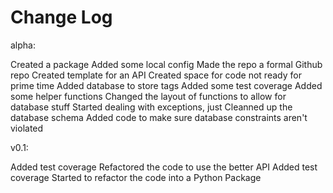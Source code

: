 # Change Log

alpha:

Created a package
Added some local config
Made the repo a formal Github repo
Created template for an API
Created space for code not ready for prime time
Added database to store tags
Added some test coverage
Added some helper functions
Changed the layout of functions to allow for database stuff
Started dealing with exceptions, just
Cleanned up the database schema
Added code to make sure database constraints aren't violated

v0.1:

Added test coverage
Refactored the code to use the better API
Added test coverage
Started to refactor the code into a Python Package
